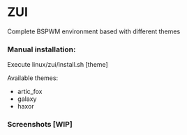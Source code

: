 <h1>ZUI</h1>

Complete BSPWM environment based with different themes

<h3>Manual installation:</h3>

Execute linux/zui/install.sh [theme]

Available themes:
 - artic_fox
 - galaxy
 - haxor

<h3>Screenshots [WIP]</h3>
